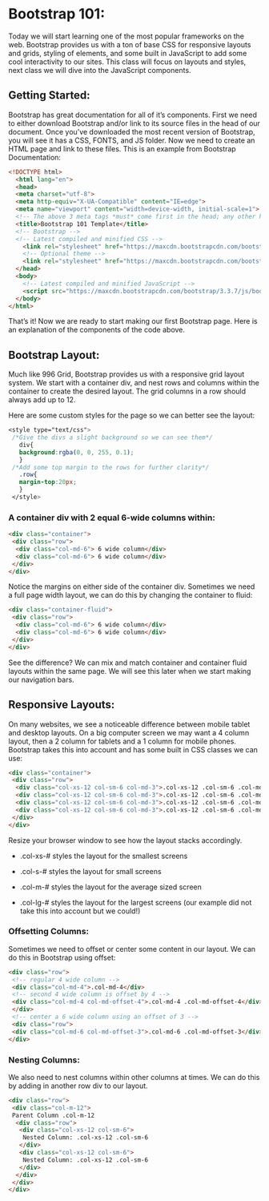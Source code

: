 # Bootstrap 101:

Today we will start learning one of the most popular frameworks on the web. Bootstrap provides us with a ton of base CSS for responsive layouts and grids, styling of  elements, and some built in JavaScript to add some cool interactivity to our sites. This class will focus on layouts and styles, next class we will dive into the JavaScript components.

## Getting Started:

Bootstrap has great documentation for all of it’s components. First we need to either download Bootstrap and/or link to its source files in the head of our document. Once you’ve downloaded the most recent version of Bootstrap, you will see it has a CSS, FONTS, and JS folder. Now we need to create an HTML page and link to these files. This is an example from Bootstrap Documentation:
```html
<!DOCTYPE html>
  <html lang="en">
  <head>
  <meta charset="utf-8">
  <meta http-equiv="X-UA-Compatible" content="IE=edge">
  <meta name="viewport" content="width=device-width, initial-scale=1">
  <!-- The above 3 meta tags *must* come first in the head; any other head content must come *after* these tags -->
  <title>Bootstrap 101 Template</title>
  <!-- Bootstrap -->
  <!-- Latest compiled and minified CSS -->
    <link rel="stylesheet" href="https://maxcdn.bootstrapcdn.com/bootstrap/3.3.7/css/bootstrap.min.css" integrity="sha384-BVYiiSIFeK1dGmJRAkycuHAHRg32OmUcww7on3RYdg4Va+PmSTsz/K68vbdEjh4u" crossorigin="anonymous">
    <!-- Optional theme -->
    <link rel="stylesheet" href="https://maxcdn.bootstrapcdn.com/bootstrap/3.3.7/css/bootstrap-theme.min.css" integrity="sha384-rHyoN1iRsVXV4nD0JutlnGaslCJuC7uwjduW9SVrLvRYooPp2bWYgmgJQIXwl/Sp" crossorigin="anonymous">
  </head>
  <body>
    <!-- Latest compiled and minified JavaScript -->
    <script src="https://maxcdn.bootstrapcdn.com/bootstrap/3.3.7/js/bootstrap.min.js" integrity="sha384-Tc5IQib027qvyjSMfHjOMaLkfuWVxZxUPnCJA7l2mCWNIpG9mGCD8wGNIcPD7Txa" crossorigin="anonymous"></script>
  </body>
</html>
```
That’s it! Now we are ready to start making our first Bootstrap page. Here is an explanation of the components of the code above.

## Bootstrap Layout:

Much like 996 Grid, Bootstrap provides us with a responsive grid layout system. We start with a container div, and nest rows and columns within the container to create the desired layout. The grid columns in a row should always add up to 12.

Here are some custom styles for the page so we can better see the layout:
```css
<style type="text/css">
 /*Give the divs a slight background so we can see them*/
   div{
   background:rgba(0, 0, 255, 0.1);
   }
 /*Add some top margin to the rows for further clarity*/
   .row{
   margin-top:20px;
   }
 </style>
 ```
### A container div with 2 equal 6-wide columns within:

```html
<div class="container">
 <div class="row">
  <div class="col-md-6"> 6 wide column</div>
  <div class="col-md-6"> 6 wide column</div>
 </div>
</div>
```

Notice the margins on either side of the container div. Sometimes we need a full page width layout, we can do this by changing the container to fluid:

```html
<div class="container-fluid">
 <div class="row">
  <div class="col-md-6"> 6 wide column</div>
  <div class="col-md-6"> 6 wide column</div>
 </div>
</div>
```
See the difference? We can mix and match container and container fluid layouts within the same page. We will see this later when we start making our navigation bars.

## Responsive Layouts:

On many websites, we see a noticeable difference between mobile tablet and desktop layouts. On a big computer screen we may want a 4 column layout, then a 2 column for tablets and a 1 column for mobile phones. Bootstrap takes this into account and has some built in CSS classes we can use:

```html
<div class="container">
 <div class="row">
  <div class="col-xs-12 col-sm-6 col-md-3">.col-xs-12 .col-sm-6 .col-md-3 </div>
  <div class="col-xs-12 col-sm-6 col-md-3">.col-xs-12 .col-sm-6 .col-md-3 </div>
  <div class="col-xs-12 col-sm-6 col-md-3">.col-xs-12 .col-sm-6 .col-md-3 </div>
  <div class="col-xs-12 col-sm-6 col-md-3">.col-xs-12 .col-sm-6 .col-md-3 </div>
 </div>
</div>
```
Resize your browser window to see how the layout stacks accordingly.

* .col-xs-# styles the layout for the smallest screens

* .col-s-# styles the layout for small screens

* .col-m-# styles the layout for the average sized screen

* .col-lg-# styles the layout for the largest screens (our example did not take this into account but we could!)

### Offsetting Columns:

Sometimes we need to offset or center some content in our layout. We can do this in Bootstrap using offset:

```html
<div class="row">
 <!-- regular 4 wide column -->
 <div class="col-md-4">.col-md-4</div>
 <!-- second 4 wide column is offset by 4 -->
 <div class="col-md-4 col-md-offset-4">.col-md-4 .col-md-offset-4</div>
 </div>
 <!-- center a 6 wide column using an offset of 3 -->
 <div class="row">
 <div class="col-md-6 col-md-offset-3">.col-md-6 .col-md-offset-3</div>
</div>
```
### Nesting Columns:

We also need to nest columns within other columns at times. We can do this by adding in another row div to our layout.
```html
<div class="row">
 <div class="col-m-12">
 Parent Column .col-m-12
  <div class="row">
   <div class="col-xs-12 col-sm-6">
    Nested Column: .col-xs-12 .col-sm-6
   </div>
   <div class="col-xs-12 col-sm-6">
    Nested Column: .col-xs-12 .col-sm-6
   </div>
  </div>
 </div>
</div>
```
